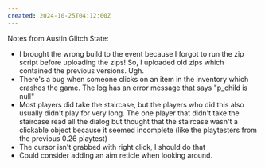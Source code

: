 ```yaml
---
created: 2024-10-25T04:12:00Z
---
```


Notes from Austin Glitch State:

- I brought the wrong build to the event because I forgot to run the zip script before uploading the zips! So, I uploaded old zips which contained the previous versions. Ugh.
- There's a bug when someone clicks on an item in the inventory which crashes the game. The log has an error message that says "p_child is null"
- Most players did take the staircase, but the players who did this also usually didn't play for very long. The one player that didn't take the staircase read all the dialog but thought that the staircase wasn't a clickable object because it seemed incomplete (like the playtesters from the previous 0.26 playtest)
- The cursor isn't grabbed with right click, I should do that
- Could consider adding an aim reticle when looking around.
